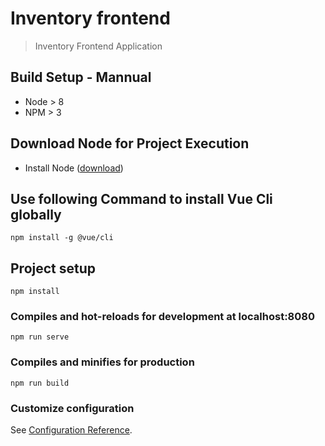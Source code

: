 # Inventory frontend

> Inventory Frontend Application

## Build Setup - Mannual

* Node > 8
* NPM > 3

## Download Node for Project Execution

- Install Node ([download](https://nodejs.org/en/download/))

## Use following Command to install Vue Cli globally
```
npm install -g @vue/cli
```

## Project setup
```
npm install
```

### Compiles and hot-reloads for development at localhost:8080
```
npm run serve
```

### Compiles and minifies for production
```
npm run build
```

### Customize configuration
See [Configuration Reference](https://cli.vuejs.org/config/).

